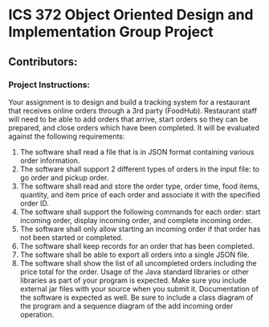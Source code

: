 # ICS 372 Object Oriented Design and Implementation Group Project
## Contributors: 

### Project Instructions:
Your assignment is to design and build a tracking system for a restaurant that receives online orders
through a 3rd party (FoodHub). Restaurant staff will need to be able to add orders that arrive, start orders
so they can be prepared, and close orders which have been completed. It will be evaluated against the
following requirements:
1. The software shall read a file that is in JSON format containing various order information.
2. The software shall support 2 different types of orders in the input file: to go order and
pickup order.
3. The software shall read and store the order type, order time, food items, quantity, and item
price of each order and associate it with the specified order ID.
4. The software shall support the following commands for each order: start incoming order,
display incoming order, and complete incoming order.
5. The software shall only allow starting an incoming order if that order has not been started
or completed.
6. The software shall keep records for an order that has been completed.
7. The software shall be able to export all orders into a single JSON file.
8. The software shall show the list of all uncompleted orders including the price total for the
order.
Usage of the Java standard libraries or other libraries as part of your program is expected. Make sure
you include external jar files with your source when you submit it. Documentation of the software is
expected as well. Be sure to include a class diagram of the program and a sequence diagram of the add
incoming order operation.
